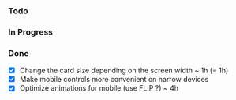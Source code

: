 ### Todo 

### In Progress

### Done

- [x] Change the card size depending on the screen width ~ 1h (= 1h)
- [x] Make mobile controls more convenient on narrow devices
- [x] Optimize animations for mobile (use FLIP ?) ~ 4h
